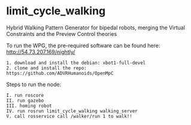 # limit_cycle_walking
Hybrid Walking Pattern Generator for bipedal robots, merging the Virtual Constraints and the Preview Control theories

To run the WPG, the pre-required software can be found here: http://54.73.207.169/nightly/

    1. download and install the debian: xbot1-full-devel
    2. clone and install the repo: https://github.com/ADVRHumanoids/OpenMpC

Steps to run the node:

    I. run roscore
    II. run gazebo
    III. homing robot
    IV. run rosrun limit_cycle_walking walking_server
    V. call rosservice call /walker/run 1 to walk!!

